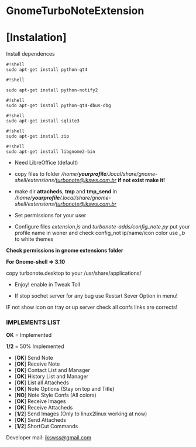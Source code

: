 GnomeTurboNoteExtension
=======================

# **[Instalation]** #

Install dependences

```
#!shell
sudo apt-get install python-qt4
```
```
#!shell

sudo apt-get install python-notify2
```
```
#!shell
sudo apt-get install python-qt4-dbus-dbg
```
```
#!shell
sudo apt-get install sqlite3
```

```
#!shell
sudo apt-get install zip

```
```
#!shell
sudo apt-get install libgnome2-bin
```

* Need LibreOffice (default)

* copy files to folder */home/***yourprofile***/.local/share/gnome-shell/extensions/turbonote@iksws.com.br* **if not exist make it!**

* make dir **attacheds**, **tmp** and **tmp_send** in */home/***yourprofile***/.local/share/gnome-shell/extensions/turbonote@iksws.com.br*

* Set permissions for your user





* Configure files *extension.js* and *turbonote-adds/config_note.py* put your profile name in woner
and check config_not ip/name/icon color use *_b* to white themes


**Check permissions in gnome extensions folder**

**For Gnome-shell => 3.10**

copy turbonote.desktop to your /usr/share/applications/

* Enjoy! enable in Tweak Toll 

* If stop sochet server for any bug use Restart Sever Option in menu!

IF not show icon on tray or up server check all confs links are corrects!

### IMPLEMENTS LIST ###

**OK** = Implemented

**1/2** = 50% Implemented

* [**OK**] Send Note
* [**OK**] Receive Note
* [**OK**] Contact List and Manager
* [**OK**] History List and Manager
* [**OK**] List all Attacheds
* [**OK**] Note Options (Stay on top and Title)
* [**NO**] Note Style Confs (All colors)
* [**OK**] Receive Images
* [**OK**] Receive Attacheds
* [**1/2**] Send Images (Only to linux2linux working at now)
* [**OK**] Send Attacheds
* [**1/2**] ShortCut Commands

Developer mail: ikswss@gmail.com
